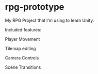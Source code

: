 # rpg-prototype
 My RPG Project that I'm using to learn Unity.


Included features:

Player Movement

Tilemap editing

Camera Controls

Scene Transitions